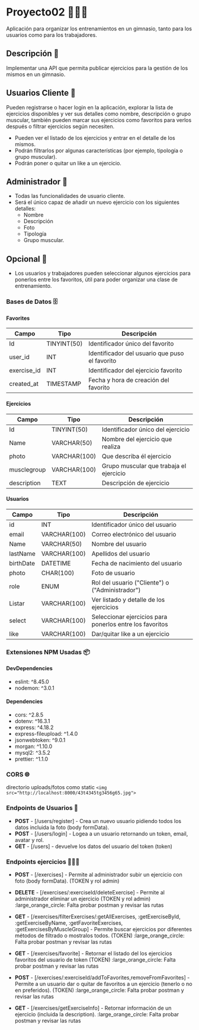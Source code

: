 # Proyecto02 💪🏋️‍♀️

Aplicación para organizar los entrenamientos en un gimnasio, tanto para los usuarios como para los trabajadores.

## Descripción 📝

Implementar una API que permita publicar ejercicios para la gestión de los mismos en un gimnasio.

## Usuarios Cliente 👥

Pueden registrarse o hacer login en la aplicación, explorar la lista de ejercicios disponibles y ver sus detalles como nombre, descripción o grupo muscular, también pueden marcar sus ejercicios como favoritos para verlos después o filtrar ejercicios según necesiten.

- Pueden ver el listado de los ejercicios y entrar en el detalle de los mismos.
- Podrán filtrarlos por algunas características (por ejemplo, tipología o grupo muscular).
- Podrán poner o quitar un like a un ejercicio.

## Administrador 👤

- Todas las funcionalidades de usuario cliente.
- Será el único capaz de añadir un nuevo ejercicio con los siguientes detalles:
  - Nombre
  - Descripción
  - Foto
  - Tipología
  - Grupo muscular.

## Opcional 🌟

- Los usuarios y trabajadores pueden seleccionar algunos ejercicios para ponerlos entre los favoritos, útil para poder organizar una clase de entrenamiento.

### Bases de Datos 🗄️

#### Favorites

| Campo       | Tipo        | Descripción                                    |
| ----------- | ----------- | ---------------------------------------------- |
| Id          | TINYINT(50) | Identificador único del favorito               |
| user_id     | INT         | Identificador del usuario que puso el favorito |
| exercise_id | INT         | Identificador del ejercicio favorito           |
| created_at  | TIMESTAMP   | Fecha y hora de creación del favorito          |

#### Ejercicios

| Campo       | Tipo         | Descripción                             |
| ----------- | ------------ | --------------------------------------- |
| Id          | TINYINT(50)  | Identificador único del ejercicio       |
| Name        | VARCHAR(50)  | Nombre del ejercicio que realiza        |
| photo       | VARCHAR(100) | Que describa él ejercicio               |
| musclegroup | VARCHAR(100) | Grupo muscular que trabaja el ejercicio |
| description | TEXT         | Descripción de ejercicio                |

#### Usuarios

| Campo     | Tipo         | Descripción                                              |
| --------- | ------------ | -------------------------------------------------------- |
| id        | INT          | Identificador único del usuario                          |
| email     | VARCHAR(100) | Correo electrónico del usuario                           |
| Name      | VARCHAR(50)  | Nombre del usuario                                       |
| lastName  | VARCHAR(100) | Apellidos del usuario                                    |
| birthDate | DATETIME     | Fecha de nacimiento del usuario                          |
| photo     | CHAR(100)    | Foto de usuario                                          |
| role      | ENUM         | Rol del usuario ("Cliente") o ("Administrador")          |
| Listar    | VARCHAR(100) | Ver listado y detalle de los ejercicios                  |
| select    | VARCHAR(100) | Seleccionar ejercicios para ponerlos entre los favoritos |
| like      | VARCHAR(100) | Dar/quitar like a un ejercicio                           |

### Extensiones NPM Usadas 📦

#### DevDependencies

- eslint: ^8.45.0
- nodemon: ^3.0.1

#### Dependencies

- cors: ^2.8.5
- dotenv: ^16.3.1
- express: ^4.18.2
- express-fileupload: ^1.4.0
- jsonwebtoken: ^9.0.1
- morgan: ^1.10.0
- mysql2: ^3.5.2
- prettier: ^1.1.0

### CORS 🌐

directorio uploads/fotos como static `<img src="http://localhost:8000/43t4345tg3456g65.jpg">`

### **Endpoints de Usuarios** 👥

- **POST** - [/users/register] - Crea un nuevo usuario pidiendo todos los datos incluida la foto (body formData).
- **POST** - [/users/login] - Logea a un usuario retornando un token, email, avatar y rol.
- **GET** - [/users] - devuelve los datos del usuario del token (token)

### **Endpoints ejercicios** 🏋🏻‍♂️

- **POST** - [/exercises] - Permite al administrador subir un ejercicio con foto (body formData). (TOKEN y rol admin)

- **DELETE** - [/exercises/:exerciseId/deleteExercise] - Permite al administrador eliminar un ejercicio (TOKEN y rol admin)
  :large_orange_circle: Falta probar postman y revisar las rutas

- **GET** - [/exercises/filterExercises/:getAllExercises, :getExerciseById, :getExerciseByName, :getFavoriteExercises, :getExercisesByMuscleGroup] - Permite buscar ejercicios por diferentes métodos de filtrado o mostralos todos. (TOKEN)
  :large_orange_circle: Falta probar postman y revisar las rutas

- **GET** - [/exercises/favorite] - Retornar el listado del los ejercicios favoritos del usuario de token (TOKEN)
  :large_orange_circle: Falta probar postman y revisar las rutas

- **POST** - [/exercises/:exerciseId/addToFavorites,removeFromFavorites] - Permite a un usuario dar o quitar de favoritos a un ejercicio (tenerlo o no en preferidos). (TOKEN)
  :large_orange_circle: Falta probar postman y revisar las rutas

- **GET** - [/exercises/getExerciseInfo] - Retornar información de un ejercicio (incluida la description).
  :large_orange_circle: Falta probar postman y revisar las rutas
